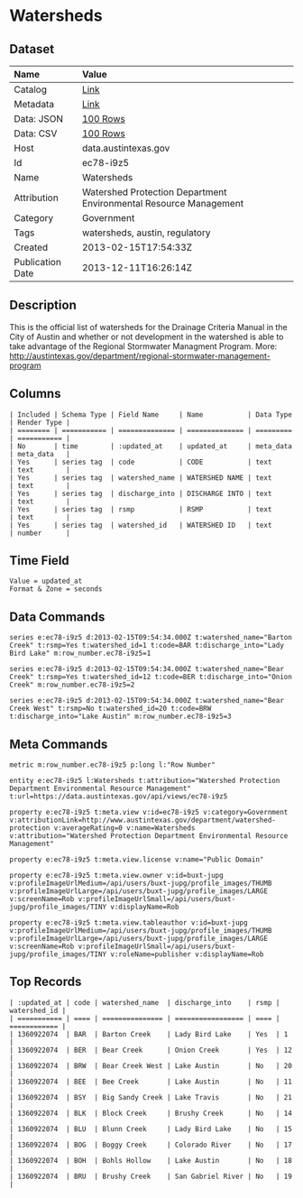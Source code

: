 # Watersheds

## Dataset

| Name | Value |
| :--- | :---- |
| Catalog | [Link](https://catalog.data.gov/dataset/watersheds-b274a) |
| Metadata | [Link](https://data.austintexas.gov/api/views/ec78-i9z5) |
| Data: JSON | [100 Rows](https://data.austintexas.gov/api/views/ec78-i9z5/rows.json?max_rows=100) |
| Data: CSV | [100 Rows](https://data.austintexas.gov/api/views/ec78-i9z5/rows.csv?max_rows=100) |
| Host | data.austintexas.gov |
| Id | ec78-i9z5 |
| Name | Watersheds |
| Attribution | Watershed Protection Department Environmental Resource Management |
| Category | Government |
| Tags | watersheds, austin, regulatory |
| Created | 2013-02-15T17:54:33Z |
| Publication Date | 2013-12-11T16:26:14Z |

## Description

This is the official list of watersheds for the Drainage Criteria Manual in the City of Austin and whether or not development in the watershed is able to take advantage of the Regional Stormwater Managment Program. More: http://austintexas.gov/department/regional-stormwater-management-program

## Columns

```ls
| Included | Schema Type | Field Name     | Name           | Data Type | Render Type |
| ======== | =========== | ============== | ============== | ========= | =========== |
| No       | time        | :updated_at    | updated_at     | meta_data | meta_data   |
| Yes      | series tag  | code           | CODE           | text      | text        |
| Yes      | series tag  | watershed_name | WATERSHED NAME | text      | text        |
| Yes      | series tag  | discharge_into | DISCHARGE INTO | text      | text        |
| Yes      | series tag  | rsmp           | RSMP           | text      | text        |
| Yes      | series tag  | watershed_id   | WATERSHED ID   | text      | number      |
```

## Time Field

```ls
Value = updated_at
Format & Zone = seconds
```

## Data Commands

```ls
series e:ec78-i9z5 d:2013-02-15T09:54:34.000Z t:watershed_name="Barton Creek" t:rsmp=Yes t:watershed_id=1 t:code=BAR t:discharge_into="Lady Bird Lake" m:row_number.ec78-i9z5=1

series e:ec78-i9z5 d:2013-02-15T09:54:34.000Z t:watershed_name="Bear Creek" t:rsmp=Yes t:watershed_id=12 t:code=BER t:discharge_into="Onion Creek" m:row_number.ec78-i9z5=2

series e:ec78-i9z5 d:2013-02-15T09:54:34.000Z t:watershed_name="Bear Creek West" t:rsmp=No t:watershed_id=20 t:code=BRW t:discharge_into="Lake Austin" m:row_number.ec78-i9z5=3
```

## Meta Commands

```ls
metric m:row_number.ec78-i9z5 p:long l:"Row Number"

entity e:ec78-i9z5 l:Watersheds t:attribution="Watershed Protection Department Environmental Resource Management" t:url=https://data.austintexas.gov/api/views/ec78-i9z5

property e:ec78-i9z5 t:meta.view v:id=ec78-i9z5 v:category=Government v:attributionLink=http://www.austintexas.gov/department/watershed-protection v:averageRating=0 v:name=Watersheds v:attribution="Watershed Protection Department Environmental Resource Management"

property e:ec78-i9z5 t:meta.view.license v:name="Public Domain"

property e:ec78-i9z5 t:meta.view.owner v:id=buxt-jupg v:profileImageUrlMedium=/api/users/buxt-jupg/profile_images/THUMB v:profileImageUrlLarge=/api/users/buxt-jupg/profile_images/LARGE v:screenName=Rob v:profileImageUrlSmall=/api/users/buxt-jupg/profile_images/TINY v:displayName=Rob

property e:ec78-i9z5 t:meta.view.tableauthor v:id=buxt-jupg v:profileImageUrlMedium=/api/users/buxt-jupg/profile_images/THUMB v:profileImageUrlLarge=/api/users/buxt-jupg/profile_images/LARGE v:screenName=Rob v:profileImageUrlSmall=/api/users/buxt-jupg/profile_images/TINY v:roleName=publisher v:displayName=Rob
```

## Top Records

```ls
| :updated_at | code | watershed_name  | discharge_into    | rsmp | watershed_id | 
| =========== | ==== | =============== | ================= | ==== | ============ | 
| 1360922074  | BAR  | Barton Creek    | Lady Bird Lake    | Yes  | 1            | 
| 1360922074  | BER  | Bear Creek      | Onion Creek       | Yes  | 12           | 
| 1360922074  | BRW  | Bear Creek West | Lake Austin       | No   | 20           | 
| 1360922074  | BEE  | Bee Creek       | Lake Austin       | No   | 11           | 
| 1360922074  | BSY  | Big Sandy Creek | Lake Travis       | No   | 21           | 
| 1360922074  | BLK  | Block Creek     | Brushy Creek      | No   | 14           | 
| 1360922074  | BLU  | Blunn Creek     | Lady Bird Lake    | No   | 15           | 
| 1360922074  | BOG  | Boggy Creek     | Colorado River    | No   | 17           | 
| 1360922074  | BOH  | Bohls Hollow    | Lake Austin       | No   | 18           | 
| 1360922074  | BRU  | Brushy Creek    | San Gabriel River | No   | 19           | 
```